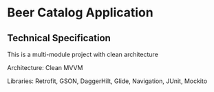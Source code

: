 # Beer Catalog Application

## Technical Specification
This is a multi-module project with clean architecture

Architecture: Clean MVVM

Libraries: Retrofit, GSON, DaggerHilt, Glide, Navigation, JUnit, Mockito
